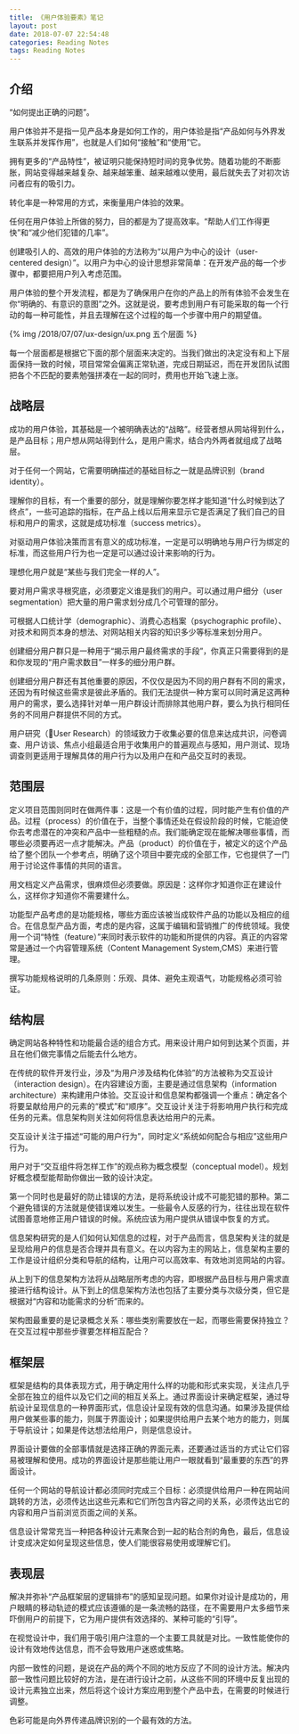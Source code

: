 ```yaml
---
title: 《用户体验要素》笔记
layout: post
date: 2018-07-07 22:54:48
categories: Reading Notes
tags: Reading Notes
---
```


## 介绍

“如何提出正确的问题”。

用户体验并不是指一见产品本身是如何工作的，用户体验是指“产品如何与外界发生联系并发挥作用”，也就是人们如何“接触”和“使用”它。

拥有更多的“产品特性”，被证明只能保持短时间的竞争优势。随着功能的不断膨胀，网站变得越来越复杂、越来越笨重、越来越难以使用，最后就失去了对初次访问者应有的吸引力。

转化率是一种常用的方式，来衡量用户体验的效果。

任何在用户体验上所做的努力，目的都是为了提高效率。“帮助人们工作得更快”和“减少他们犯错的几率”。

创建吸引人的、高效的用户体验的方法称为“以用户为中心的设计（user-centered design）”。以用户为中心的设计思想非常简单：在开发产品的每一个步骤中，都要把用户列入考虑范围。

用户体验的整个开发流程，都是为了确保用户在你的产品上的所有体验不会发生在你“明确的、有意识的意图”之外。这就是说，要考虑到用户有可能采取的每一个行动的每一种可能性，并且去理解在这个过程的每一个步骤中用户的期望值。

{% img /2018/07/07/ux-design/ux.png 五个层面 %}

每一个层面都是根据它下面的那个层面来决定的。当我们做出的决定没有和上下层面保持一致的时候，项目常常会偏离正常轨道，完成日期延迟，而在开发团队试图把各个不匹配的要素勉强拼凑在一起的同时，费用也开始飞速上涨。

## 战略层

成功的用户体验，其基础是一个被明确表达的“战略”。经营者想从网站得到什么，是产品目标；用户想从网站得到什么，是用户需求，结合内外两者就组成了战略层。

对于任何一个网站，它需要明确描述的基础目标之一就是品牌识别（brand identity）。

理解你的目标，有一个重要的部分，就是理解你要怎样才能知道“什么时候到达了终点”，一些可追踪的指标，在产品上线以后用来显示它是否满足了我们自己的目标和用户的需求，这就是成功标准（success metrics）。

对驱动用户体验决策而言有意义的成功标准，一定是可以明确地与用户行为绑定的标准，而这些用户行为也一定是可以通过设计来影响的行为。

理想化用户就是“某些与我们完全一样的人”。

要对用户需求寻根究底，必须要定义谁是我们的用户。可以通过用户细分（user segmentation）把大量的用户需求划分成几个可管理的部分。

可根据人口统计学（demographic）、消费心态档案（psychographic profile）、对技术和网页本身的想法、对网站相关内容的知识多少等标准来划分用户。

创建细分用户群只是一种用于“揭示用户最终需求的手段”，你真正只需要得到的是和你发现的“用户需求数目”一样多的细分用户群。

创建细分用户群还有其他重要的原因，不仅仅是因为不同的用户群有不同的需求，还因为有时候这些需求是彼此矛盾的。我们无法提供一种方案可以同时满足这两种用户的需求，要么选择针对单一用户群设计而排除其他用户群，要么为执行相同任务的不同用户群提供不同的方式。

用户研究（User Research）的领域致力于收集必要的信息来达成共识，问卷调查、用户访谈、焦点小组最适合用于收集用户的普遍观点与感知，用户测试、现场调查则更适用于理解具体的用户行为以及用户在和产品交互时的表现。

## 范围层

定义项目范围则同时在做两件事：这是一个有价值的过程，同时能产生有价值的产品。过程（process）的价值在于，当整个事情还处在假设阶段的时候，它能迫使你去考虑潜在的冲突和产品中一些粗糙的点。我们能确定现在能解决哪些事情，而哪些必须要再迟一点才能解决。产品（product）的价值在于，被定义的这个产品给了整个团队一个参考点，明确了这个项目中要完成的全部工作，它也提供了一门用于讨论这件事情的共同的语言。

用文档定义产品需求，很麻烦但必须要做。原因是：这样你才知道你正在建设什么，这样你才知道你不需要建什么。

功能型产品考虑的是功能规格，哪些方面应该被当成软件产品的功能以及相应的组合。在信息型产品方面，考虑的是内容，这属于编辑和营销推广的传统领域。我使用一个词“特性（feature）”来同时表示软件的功能和所提供的内容。真正的内容常常是通过一个内容管理系统（Content Management System,CMS）来进行管理。

撰写功能规格说明的几条原则：乐观、具体、避免主观语气，功能规格必须可验证。

## 结构层

确定网站各种特性和功能最合适的组合方式。用来设计用户如何到达某个页面，并且在他们做完事情之后能去什么地方。

在传统的软件开发行业，涉及“为用户涉及结构化体验”的方法被称为交互设计（interaction design）。在内容建设方面，主要是通过信息架构（information architecture）来构建用户体验。交互设计和信息架构都强调一个重点：确定各个将要呈献给用户的元素的“模式”和“顺序”。交互设计关注于将影响用户执行和完成任务的元素。信息架构则关注如何将信息表达给用户的元素。

交互设计关注于描述“可能的用户行为”，同时定义“系统如何配合与相应”这些用户行为。

用户对于“交互组件将怎样工作”的观点称为概念模型（conceptual model）。规划好概念模型能帮助你做出一致的设计决定。

第一个同时也是最好的防止错误的方法，是将系统设计成不可能犯错的那种。第二个避免错误的方法就是使错误难以发生。一些最令人反感的行为，往往出现在软件试图善意地修正用户错误的时候。系统应该为用户提供从错误中恢复的方式。

信息架构研究的是人们如何认知信息的过程，对于产品而言，信息架构关注的就是呈现给用户的信息是否合理并具有意义。在以内容为主的网站上，信息架构主要的工作是设计组织分类和导航的结构，让用户可以高效率、有效地浏览网站的内容。

从上到下的信息架构方法将从战略层所考虑的内容，即根据产品目标与用户需求直接进行结构设计。从下到上的信息架构方法也包括了主要分类与次级分类，但它是根据对“内容和功能需求的分析”而来的。

架构图最重要的是记录概念关系：哪些类别需要放在一起，而哪些需要保持独立？在交互过程中那些步骤要怎样相互配合？

## 框架层

框架是结构的具体表现方式，用于确定用什么样的功能和形式来实现，关注点几乎全部在独立的组件以及它们之间的相互关系上。通过界面设计来确定框架，通过导航设计呈现信息的一种界面形式，信息设计呈现有效的信息沟通。如果涉及提供给用户做某些事的能力，则属于界面设计；如果提供给用户去某个地方的能力，则属于导航设计；如果是传达想法给用户，则是信息设计。

界面设计要做的全部事情就是选择正确的界面元素，还要通过适当的方式让它们容易被理解和使用。成功的界面设计是那些能让用户一眼就看到“最重要的东西”的界面设计。

任何一个网站的导航设计都必须同时完成三个目标：必须提供给用户一种在网站间跳转的方法，必须传达出这些元素和它们所包含内容之间的关系，必须传达出它的内容和用户当前浏览页面之间的关系。

信息设计常常充当一种把各种设计元素聚合到一起的粘合剂的角色，最后，信息设计变成决定如何呈现这些信息，使人们能很容易使用或理解它们。

## 表现层

解决并弥补“产品框架层的逻辑排布”的感知呈现问题。如果你对设计是成功的，用户眼睛的移动轨迹的模式应该遵循的是一条流畅的路径，在不需要用户太多细节来吓倒用户的前提下，它为用户提供有效选择的、某种可能的“引导”。

在视觉设计中，我们用于吸引用户注意的一个主要工具就是对比。一致性能使你的设计有效地传达信息，而不会导致用户迷惑或焦略。

内部一致性的问题，是说在产品的两个不同的地方反应了不同的设计方法。解决内部一致性问题比较好的方法，是在进行设计之前，从这些不同的环境中反复出现的设计元素独立出来，然后将这个设计方案应用到整个产品中去，在需要的时候进行调整。

色彩可能是向外界传递品牌识别的一个最有效的方法。
